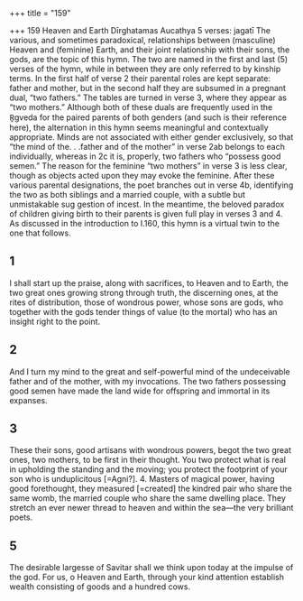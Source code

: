 +++
title = "159"

+++
159
Heaven and Earth
Dīrghatamas Aucathya
5 verses: jagatī
The various, and sometimes paradoxical, relationships between (masculine)  Heaven and (feminine) Earth, and their joint relationship with their sons, the  gods, are the topic of this hymn. The two are named in the first and last (5) verses  of the hymn, while in between they are only referred to by kinship terms. In the  first half of verse 2 their parental roles are kept separate:  father and mother,  but in the second half they are subsumed in a pregnant dual, “two fathers.” The  tables are turned in verse 3, where they appear as “two mothers.” Although both  of these duals are frequently used in the R̥gveda for the paired parents of both  genders (and such is their reference here), the alternation in this hymn seems  meaningful and contextually appropriate. Minds are not associated with either  gender exclusively, so that “the mind of the. . .father and of the mother” in verse  2ab belongs to each individually, whereas in 2c it is, properly, two fathers who  “possess good semen.” The reason for the feminine “two mothers” in verse 3 is  less clear, though as objects acted upon they may evoke the feminine. After these  various parental designations, the poet branches out in verse 4b, identifying the  two as both siblings and a married couple, with a subtle but unmistakable sug gestion of incest.
In the meantime, the beloved paradox of children giving birth to their parents is  given full play in verses 3 and 4.
As discussed in the introduction to I.160, this hymn is a virtual twin to the one  that follows.
## 1
I shall start up the praise, along with sacrifices, to Heaven and to Earth,  the two great ones growing strong through truth, the discerning ones,  at the rites of distribution,
those of wondrous power, whose sons are gods, who together with the  gods tender things of value (to the mortal) who has an insight right to  the point.

## 2
And I turn my mind to the great and self-powerful mind of the
undeceivable father and of the mother, with my invocations.
The two fathers possessing good semen have made the land wide for  offspring and immortal in its expanses.
## 3
These their sons, good artisans with wondrous powers, begot the two  great ones, two mothers, to be first in their thought.
You two protect what is real in upholding the standing and the moving;  you protect the footprint of your son who is unduplicitous [=Agni?]. 4. Masters of magical power, having good forethought, they measured  [=created] the kindred pair who share the same womb, the married
couple who share the same dwelling place.
They stretch an ever newer thread to heaven and within the sea—the  very brilliant poets.
## 5
The desirable largesse of Savitar shall we think upon today at the  impulse of the god.
For us, o Heaven and Earth, through your kind attention establish
wealth consisting of goods and a hundred cows.